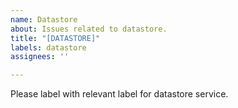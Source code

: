 ```yaml
---
name: Datastore
about: Issues related to datastore.
title: "[DATASTORE]"
labels: datastore
assignees: ''

---
```


Please label with relevant label for datastore service.
